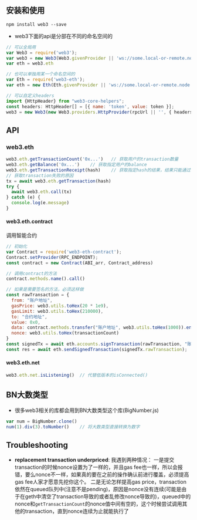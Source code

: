 ## 安装和使用

```shell
npm install web3 --save
```

- web3下面的api是分部在不同的命名空间的

```javascript
// 可以全局用
var Web3 = require('web3');
var web3 = new Web3(Web3.givenProvider || 'ws://some.local-or-remote.node:8546');
var eth = web3.eth

// 也可以单独用某一个命名空间的
var Eth = require('web3-eth');
var eth = new Eth(Eth.givenProvider || 'ws://some.local-or-remote.node:8546');

// 可以自定义headers
import {HttpHeader} from "web3-core-helpers";
const headers: HttpHeader[] = [{ name: 'token', value: token }];
web3 = new Web3(new Web3.providers.HttpProvider(rpcUrl || '', { headers }));
```

## API

### web3.eth

```javascript
web3.eth.getTransactionCount('0x...')	// 获取用户的transaction数量
web3.eth.getBalance('0x...')	// 获取指定用户的balance
web3.eth.getTransactionReceipt(hash)	// 获取指定hash的结果，结果只能通过status判断是成功还是失败，但是没有具体的原因
// 获取transaction失败的原因
tx = await web3.eth.getTransaction(hash)
try {
  await web3.eth.call(tx)
} catch (e) {
  console.log(e.message)
}
```

#### web3.eth.contract

调用智能合约

```javascript
// 初始化
var Contract = require('web3-eth-contract');
Contract.setProvider(RPC_ENDPOINT);
const contract = new Contract(ABI_arr, Contract_address)

// 调用contract的方法
contract.methods.name().call()	

// 如果是需要签名的方法，必须这样做
const rawTransaction = {
  from: "账户地址",
  gasPrice: web3.utils.toHex(20 * 1e9),
  gasLimit: web3.utils.toHex(210000),
  to: "合约地址",
  value: 0x0,
  data: contract.methods.transfer("账户地址", web3.utils.toHex(1000)).encodeABI(),	// 调用合约的方法的话data得是这样
  nonce: web3.utils.toHex(transactionCount)
}
const signedTx = await eth.accounts.signTransaction(rawTransaction, "账户的private key");
const res = await eth.sendSignedTransaction(signedTx.rawTransaction);	// 发送transaction到network，注意链上必须有矿工来在挖矿该transaction才能执行完成
```

#### web3.eth.net

```javascript
web3.eth.net.isListening()	// 代替低版本的isConnected()
```

## BN大数类型

-  很多web3相关的库都会用到BN大数类型这个库(BigNumber.js)

```javascript
var num = BigNumber.clone()
num(1).div(3).toNumber()	// 将大数类型直接转换为数字
```

## Troubleshooting

- **replacement transaction underpriced**: 我遇到两种情况：
  一是提交transaction的时候nonce设置为了一样的，并且gas fee也一样，所以会报错，要么nonce不一样，如果真的要在之前的操作确认前进行覆盖，必须提高gas fee人家才愿意先挖你这个。
  二是无论怎样提高gas price，transaction依然在queued队列中(注意不是pending)，原因是nonce没有连续(可能是由于在geth中清空了transaction导致的或者乱修改nonce导致的)，queued中的nonce和`getTransactionCount`的nonce值中间有空的，这个时候尝试调用其他的transaction，直到nonce连续为止就能执行了
